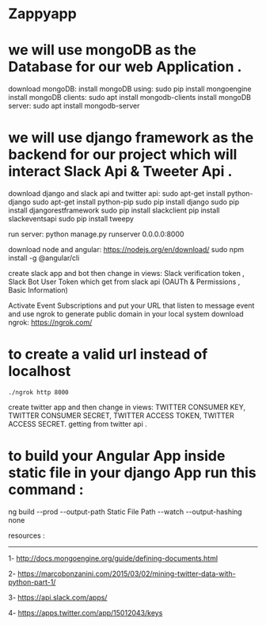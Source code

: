 # Zappyapp

# we will use mongoDB as the Database for our web Application .

download mongoDB:
install mongoDB using: sudo pip install mongoengine
install mongoDB clients: sudo apt install mongodb-clients
install mongoDB server: sudo apt install mongodb-server

# we will use django framework as the backend for our project which will interact Slack Api & Tweeter Api .

download django and slack api and twitter api:
sudo apt-get install python-django
sudo apt-get install python-pip
sudo pip install django
sudo pip install djangorestframework
sudo pip install slackclient
pip install slackeventsapi
sudo pip install tweepy

run server: python manage.py runserver 0.0.0.0:8000

download node and angular:
https://nodejs.org/en/download/
sudo npm install -g @angular/cli


create slack app and bot then change in views:
Slack verification token , Slack Bot User Token which get from slack api (OAUTh & Permissions , Basic Information)

Activate Event Subscriptions and put your URL that listen to message event
and use ngrok to generate public domain in your local system
download ngrok:
https://ngrok.com/

# to create a valid url instead of localhost
    ./ngrok http 8000

create twitter app and then change in views:
TWITTER CONSUMER KEY, TWITTER CONSUMER SECRET,
TWITTER ACCESS TOKEN, TWITTER ACCESS SECRET.
getting from twitter api .



# to build your Angular App inside static file in your django App run this command :
ng build --prod --output-path Static File Path  --watch --output-hashing none

resources :
_______________

 1- http://docs.mongoengine.org/guide/defining-documents.html

 2- https://marcobonzanini.com/2015/03/02/mining-twitter-data-with-python-part-1/

 3- https://api.slack.com/apps/

 4- https://apps.twitter.com/app/15012043/keys